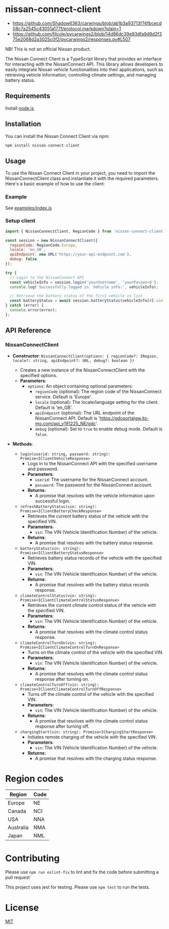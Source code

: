 # nissan-connect-client

- https://github.com/Shadow6363/carwings/blob/ab1b3a93713f74fbcecd08c7a2545c43051a177f/protocol.markdown?plain=1
- https://github.com/filcole/pycarwings2/blob/14d86dc39e93dfa9d9d2f375e2068d2a3025c0f2/pycarwings2/responses.py#L507

NB! This is not an official Nissan product.

The Nissan Connect Client is a TypeScript library that provides an interface for interacting with the NissanConnect API.
This library allows developers to easily integrate Nissan vehicle functionalities into their applications, such as retrieving vehicle information, controlling climate settings, and managing battery status.

## Requirements

Install [node.js](https://nodejs.org/en/)

## Installation

You can install the Nissan Connect Client via npm:
```js
npm install nissan-connect-client
```

## Usage

To use the Nissan Connect Client in your project, you need to import the NissanConnectClient class and instantiate it with the required parameters. Here's a basic example of how to use the client:

### Example

See [examples/index.js](examples/index.js)

### Setup client
```js
import { NissanConnectClient, RegionCode } from 'nissan-connect-client';

const session = new NissanConnectClient({
  regionCode: RegionCode.Europe,
  locale: 'en_GB',
  apiEndpoint: new URL('https://your-api-endpoint.com'),
  debug: false
});

try {
  // Login to the NissanConnect API
  const vehicleInfo = session.login('yourUsername', 'yourPassword');
  console.log('Successfully logged in. Vehicle info:', vehicleInfo);

  // Retrieve the battery status of the first vehicle in list
  const batteryStatus = await session.batteryStatus(vehicleInfo[0].vin);
} catch (error) {
  console.error(error);
};
```
## API Reference

### NissanConnectClient
- **Constructor**: `NissanConnectClient(options: { regionCode?: IRegion, locale?: string, apiEndpoint?: URL, debug?: boolean })`
  - Creates a new instance of the NissanConnectClient with the specified options.
  - **Parameters**:
    - `options`: An object containing optional parameters:
      - `regionCode` (optional): The region code of the NissanConnect service. Default is 'Europe'.
      - `locale` (optional): The locale/language setting for the client. Default is 'en_GB'.
      - `apiEndpoint` (optional): The URL endpoint of the NissanConnect API. Default is 'https://gdcportalgw.its-mo.com/api_v191225_NE/gdc'.
      - `debug` (optional): Set to `true` to enable debug mode. Default is `false`.

- **Methods**:
  - `login(userid: string, password: string): Promise<IClientVehicleResponse>`
    - Logs in to the NissanConnect API with the specified username and password.
    - **Parameters**:
      - `userid`: The username for the NissanConnect account.
      - `password`: The password for the NissanConnect account.
    - **Returns**:
      - A promise that resolves with the vehicle information upon successful login.
  - `refreshBatteryStatus(vin: string): Promise<IClientBatteryCheckResponse>`
    - Retrieves the current battery status of the vehicle with the specified VIN.
    - **Parameters**:
      - `vin`: The VIN (Vehicle Identification Number) of the vehicle.
    - **Returns**:
      - A promise that resolves with the battery status response.
  - `batteryStatus(vin: string): Promise<IClientBatteryStatusResponse>`
    - Retrieves battery status records of the vehicle with the specified VIN.
    - **Parameters**:
      - `vin`: The VIN (Vehicle Identification Number) of the vehicle.
    - **Returns**:
      - A promise that resolves with the battery status records response.
  - `climateControlStatus(vin: string): Promise<IClientClimateControlStatusResponse>`
    - Retrieves the current climate control status of the vehicle with the specified VIN.
    - **Parameters**:
      - `vin`: The VIN (Vehicle Identification Number) of the vehicle.
    - **Returns**:
      - A promise that resolves with the climate control status response.
  - `climateControlTurnOn(vin: string): Promise<IClientClimateControlTurnOnResponse>`
    - Turns on the climate control of the vehicle with the specified VIN.
    - **Parameters**:
      - `vin`: The VIN (Vehicle Identification Number) of the vehicle.
    - **Returns**:
      - A promise that resolves with the climate control status response after turning on.
  - `climateControlTurnOff(vin: string): Promise<IClientClimateControlTurnOffResponse>`
    - Turns off the climate control of the vehicle with the specified VIN.
    - **Parameters**:
      - `vin`: The VIN (Vehicle Identification Number) of the vehicle.
    - **Returns**:
      - A promise that resolves with the climate control status response after turning off.
  - `chargingStart(vin: string): Promise<IChargingStartResponse>`
    - Initiates remote charging of the vehicle with the specified VIN.
    - **Parameters**:
      - `vin`: The VIN (Vehicle Identification Number) of the vehicle.
    - **Returns**:
      - A promise that resolves with the charging status response.

# Region codes

| Region | Code |
|--------|------|
| Europe | NE   |
| Canada | NCI  |
| USA    | NNA  |
| Australia | NMA |
| Japan | NML |

# Contributing

Please use `npm run eslint-fix` to lint and fix the code before submitting a pull request`

This project uses jest for testing. Please use `npm test` to run the tests.

# License

[MIT](LICENSE)
